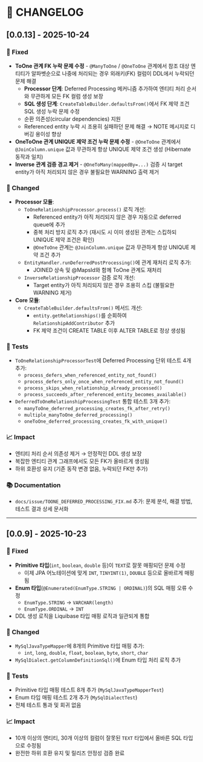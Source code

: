 # 🧾 CHANGELOG

## [0.0.13] - 2025-10-24
### 🔧 Fixed
- **ToOne 관계 FK 누락 문제 수정** - `@ManyToOne` / `@OneToOne` 관계에서 참조 대상 엔티티가 알파벳순으로 나중에 처리되는 경우 외래키(FK) 컬럼이 DDL에서 누락되던 문제 해결
    - **Processor 단계**: Deferred Processing 메커니즘 추가하여 엔티티 처리 순서와 무관하게 모든 FK 컬럼 생성 보장
    - **SQL 생성 단계**: `CreateTableBuilder.defaultsFrom()`에서 FK 제약 조건 SQL 생성 누락 문제 수정
    - 순환 의존성(circular dependencies) 지원
    - Referenced entity 누락 시 조용히 실패하던 문제 해결 → NOTE 메시지로 디버깅 용이성 향상
- **OneToOne 관계 UNIQUE 제약 조건 누락 문제 수정** - `@OneToOne` 관계에서 `@JoinColumn.unique` 값과 무관하게 항상 UNIQUE 제약 조건 생성 (Hibernate 동작과 일치)
- **Inverse 관계 검증 경고 제거** - `@OneToMany(mappedBy=...)` 검증 시 target entity가 아직 처리되지 않은 경우 불필요한 WARNING 출력 제거

### 🧩 Changed
- **Processor 모듈**:
    - `ToOneRelationshipProcessor.process()` 로직 개선:
        - Referenced entity가 아직 처리되지 않은 경우 자동으로 deferred queue에 추가
        - 중복 처리 방지 로직 추가 (재시도 시 이미 생성된 관계는 스킵하되 UNIQUE 제약 조건은 확인)
        - `@OneToOne` 관계는 `@JoinColumn.unique` 값과 무관하게 항상 UNIQUE 제약 조건 추가
    - `EntityHandler.runDeferredPostProcessing()`에 관계 재처리 로직 추가:
        - JOINED 상속 및 @MapsId와 함께 ToOne 관계도 재처리
    - `InverseRelationshipProcessor` 검증 로직 개선:
        - Target entity가 아직 처리되지 않은 경우 조용히 스킵 (불필요한 WARNING 제거)
- **Core 모듈**:
    - `CreateTableBuilder.defaultsFrom()` 메서드 개선:
        - `entity.getRelationships()`를 순회하여 `RelationshipAddContributor` 추가
        - FK 제약 조건이 CREATE TABLE 이후 ALTER TABLE로 정상 생성됨

### 🧪 Tests
- `ToOneRelationshipProcessorTest`에 Deferred Processing 단위 테스트 4개 추가:
    - `process_defers_when_referenced_entity_not_found()`
    - `process_defers_only_once_when_referenced_entity_not_found()`
    - `process_skips_when_relationship_already_processed()`
    - `process_succeeds_after_referenced_entity_becomes_available()`
- `DeferredToOneRelationshipProcessingTest` 통합 테스트 3개 추가:
    - `manyToOne_deferred_processing_creates_fk_after_retry()`
    - `multiple_manyToOne_deferred_processing()`
    - `oneToOne_deferred_processing_creates_fk_with_unique()`

### 📈 Impact
- 엔티티 처리 순서 의존성 제거 → 안정적인 DDL 생성 보장
- 복잡한 엔티티 관계 그래프에서도 모든 FK가 올바르게 생성됨
- 하위 호환성 유지 (기존 동작 변경 없음, 누락되던 FK만 추가)

### 📚 Documentation
- `docs/issue/TOONE_DEFERRED_PROCESSING_FIX.md` 추가: 문제 분석, 해결 방법, 테스트 결과 상세 문서화

---

## [0.0.9] - 2025-10-23
### 🔧 Fixed
- **Primitive 타입**(`int`, `boolean`, `double` 등)이 `TEXT`로 잘못 매핑되던 문제 수정
    - 이제 JPA 어노테이션에 맞게 `INT`, `TINYINT(1)`, `DOUBLE` 등으로 올바르게 매핑됨
- **Enum 타입**(`@Enumerated(EnumType.STRING | ORDINAL)`)의 SQL 매핑 오류 수정
    - `EnumType.STRING` → `VARCHAR(length)`
    - `EnumType.ORDINAL` → `INT`
- DDL 생성 로직을 Liquibase 타입 매핑 로직과 일관되게 통합

### 🧩 Changed
- `MySqlJavaTypeMapper`에 8개의 Primitive 타입 매핑 추가:
    - `int`, `long`, `double`, `float`, `boolean`, `byte`, `short`, `char`
- `MySqlDialect.getColumnDefinitionSql()`에 Enum 타입 처리 로직 추가

### 🧪 Tests
- Primitive 타입 매핑 테스트 8개 추가 (`MySqlJavaTypeMapperTest`)
- Enum 타입 매핑 테스트 2개 추가 (`MySqlDialectTest`)
- 전체 테스트 통과 및 회귀 없음

### 📈 Impact
- 10개 이상의 엔티티, 30개 이상의 컬럼이 잘못된 `TEXT` 타입에서 올바른 SQL 타입으로 수정됨
- 완전한 하위 호환 유지 및 릴리즈 안정성 검증 완료
